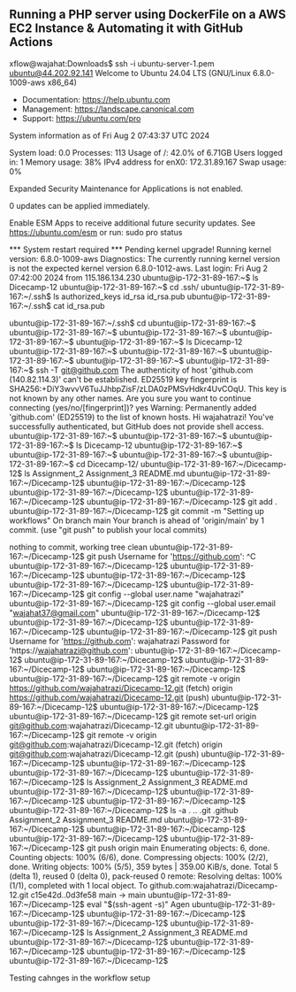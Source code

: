 ## Running a PHP server using DockerFile on a AWS EC2 Instance & Automating it with GitHub Actions

xflow@wajahat:Downloads$ ssh -i ubuntu-server-1.pem ubuntu@44.202.92.141
Welcome to Ubuntu 24.04 LTS (GNU/Linux 6.8.0-1009-aws x86_64)

 * Documentation:  https://help.ubuntu.com
 * Management:     https://landscape.canonical.com
 * Support:        https://ubuntu.com/pro

 System information as of Fri Aug  2 07:43:37 UTC 2024

  System load:  0.0               Processes:             113
  Usage of /:   42.0% of 6.71GB   Users logged in:       1
  Memory usage: 38%               IPv4 address for enX0: 172.31.89.167
  Swap usage:   0%


Expanded Security Maintenance for Applications is not enabled.

0 updates can be applied immediately.

Enable ESM Apps to receive additional future security updates.
See https://ubuntu.com/esm or run: sudo pro status


*** System restart required ***
Pending kernel upgrade!
Running kernel version:
  6.8.0-1009-aws
Diagnostics:
  The currently running kernel version is not the expected kernel version 6.8.0-1012-aws.
Last login: Fri Aug  2 07:42:00 2024 from 115.186.134.230
ubuntu@ip-172-31-89-167:~$ ls
Dicecamp-12
ubuntu@ip-172-31-89-167:~$ cd .ssh/
ubuntu@ip-172-31-89-167:~/.ssh$ ls
authorized_keys  id_rsa  id_rsa.pub
ubuntu@ip-172-31-89-167:~/.ssh$ cat id_rsa.pub 

ubuntu@ip-172-31-89-167:~/.ssh$ cd
ubuntu@ip-172-31-89-167:~$ 
ubuntu@ip-172-31-89-167:~$ 
ubuntu@ip-172-31-89-167:~$ 
ubuntu@ip-172-31-89-167:~$ 
ubuntu@ip-172-31-89-167:~$ ls
Dicecamp-12
ubuntu@ip-172-31-89-167:~$ 
ubuntu@ip-172-31-89-167:~$ 
ubuntu@ip-172-31-89-167:~$ 
ubuntu@ip-172-31-89-167:~$ 
ubuntu@ip-172-31-89-167:~$ ssh -T git@github.com
The authenticity of host 'github.com (140.82.114.3)' can't be established.
ED25519 key fingerprint is SHA256:+DiY3wvvV6TuJJhbpZisF/zLDA0zPMSvHdkr4UvCOqU.
This key is not known by any other names.
Are you sure you want to continue connecting (yes/no/[fingerprint])? yes
Warning: Permanently added 'github.com' (ED25519) to the list of known hosts.
Hi wajahatrazi! You've successfully authenticated, but GitHub does not provide shell access.
ubuntu@ip-172-31-89-167:~$ 
ubuntu@ip-172-31-89-167:~$ 
ubuntu@ip-172-31-89-167:~$ ls
Dicecamp-12
ubuntu@ip-172-31-89-167:~$ 
ubuntu@ip-172-31-89-167:~$ 
ubuntu@ip-172-31-89-167:~$ 
ubuntu@ip-172-31-89-167:~$ cd Dicecamp-12/
ubuntu@ip-172-31-89-167:~/Dicecamp-12$ ls
Assignment_2  Assignment_3  README.md
ubuntu@ip-172-31-89-167:~/Dicecamp-12$ 
ubuntu@ip-172-31-89-167:~/Dicecamp-12$ 
ubuntu@ip-172-31-89-167:~/Dicecamp-12$ 
ubuntu@ip-172-31-89-167:~/Dicecamp-12$ 
ubuntu@ip-172-31-89-167:~/Dicecamp-12$ git add .
ubuntu@ip-172-31-89-167:~/Dicecamp-12$ git commit -m "Setting up workflows"
On branch main
Your branch is ahead of 'origin/main' by 1 commit.
  (use "git push" to publish your local commits)

nothing to commit, working tree clean
ubuntu@ip-172-31-89-167:~/Dicecamp-12$ git push 
Username for 'https://github.com': ^C
ubuntu@ip-172-31-89-167:~/Dicecamp-12$ 
ubuntu@ip-172-31-89-167:~/Dicecamp-12$ 
ubuntu@ip-172-31-89-167:~/Dicecamp-12$ 
ubuntu@ip-172-31-89-167:~/Dicecamp-12$ 
ubuntu@ip-172-31-89-167:~/Dicecamp-12$ git config --global user.name "wajahatrazi"
ubuntu@ip-172-31-89-167:~/Dicecamp-12$ git config --global user.email "wajahat37@gmail.com"
ubuntu@ip-172-31-89-167:~/Dicecamp-12$ 
ubuntu@ip-172-31-89-167:~/Dicecamp-12$ 
ubuntu@ip-172-31-89-167:~/Dicecamp-12$ 
ubuntu@ip-172-31-89-167:~/Dicecamp-12$ git push
Username for 'https://github.com': wajahatrazi
Password for 'https://wajahatrazi@github.com': 
ubuntu@ip-172-31-89-167:~/Dicecamp-12$ 
ubuntu@ip-172-31-89-167:~/Dicecamp-12$ 
ubuntu@ip-172-31-89-167:~/Dicecamp-12$ 
ubuntu@ip-172-31-89-167:~/Dicecamp-12$ 
ubuntu@ip-172-31-89-167:~/Dicecamp-12$ git remote -v
origin	https://github.com/wajahatrazi/Dicecamp-12.git (fetch)
origin	https://github.com/wajahatrazi/Dicecamp-12.git (push)
ubuntu@ip-172-31-89-167:~/Dicecamp-12$ 
ubuntu@ip-172-31-89-167:~/Dicecamp-12$ 
ubuntu@ip-172-31-89-167:~/Dicecamp-12$ git remote set-url origin git@github.com:wajahatrazi/Dicecamp-12.git
ubuntu@ip-172-31-89-167:~/Dicecamp-12$ git remote -v
origin	git@github.com:wajahatrazi/Dicecamp-12.git (fetch)
origin	git@github.com:wajahatrazi/Dicecamp-12.git (push)
ubuntu@ip-172-31-89-167:~/Dicecamp-12$ 
ubuntu@ip-172-31-89-167:~/Dicecamp-12$ 
ubuntu@ip-172-31-89-167:~/Dicecamp-12$ 
ubuntu@ip-172-31-89-167:~/Dicecamp-12$ ls
Assignment_2  Assignment_3  README.md
ubuntu@ip-172-31-89-167:~/Dicecamp-12$ 
ubuntu@ip-172-31-89-167:~/Dicecamp-12$ 
ubuntu@ip-172-31-89-167:~/Dicecamp-12$ 
ubuntu@ip-172-31-89-167:~/Dicecamp-12$ ls -a
.  ..  .git  .github  Assignment_2  Assignment_3  README.md
ubuntu@ip-172-31-89-167:~/Dicecamp-12$ 
ubuntu@ip-172-31-89-167:~/Dicecamp-12$ 
ubuntu@ip-172-31-89-167:~/Dicecamp-12$ 
ubuntu@ip-172-31-89-167:~/Dicecamp-12$ git push origin main
Enumerating objects: 6, done.
Counting objects: 100% (6/6), done.
Compressing objects: 100% (2/2), done.
Writing objects: 100% (5/5), 359 bytes | 359.00 KiB/s, done.
Total 5 (delta 1), reused 0 (delta 0), pack-reused 0
remote: Resolving deltas: 100% (1/1), completed with 1 local object.
To github.com:wajahatrazi/Dicecamp-12.git
   c15e42d..0d3fe58  main -> main
ubuntu@ip-172-31-89-167:~/Dicecamp-12$ eval "$(ssh-agent -s)"
Agen
ubuntu@ip-172-31-89-167:~/Dicecamp-12$ 
ubuntu@ip-172-31-89-167:~/Dicecamp-12$ 
ubuntu@ip-172-31-89-167:~/Dicecamp-12$ 
ubuntu@ip-172-31-89-167:~/Dicecamp-12$ ls
Assignment_2  Assignment_3  README.md
ubuntu@ip-172-31-89-167:~/Dicecamp-12$ 
ubuntu@ip-172-31-89-167:~/Dicecamp-12$ 
ubuntu@ip-172-31-89-167:~/Dicecamp-12$ 
ubuntu@ip-172-31-89-167:~/Dicecamp-12$ 



Testing cahnges in the workflow setup
